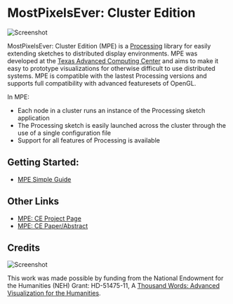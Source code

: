 MostPixelsEver: Cluster Edition
==================

![Screenshot](http://farm9.staticflickr.com/8350/8270827002_9ca2286d89_z.jpg) 

MostPixelsEver: Cluster Edition (MPE) is a [Processing](http://processing.org/) library for easily extending sketches to distributed display environments. MPE was developed at the [Texas Advanced Computing Center](http://www.tacc.utexas.edu/tacc-projects/a-thousand-words) and aims to make it easy to prototype visualizations for otherwise difficult to use distributed systems. MPE is compatible with the lastest Processing versions and supports full compatibility with advanced featuresets of OpenGL.

In MPE:
* Each node in a cluster runs an instance of the Processing sketch application
* The Processing sketch is easily launched across the cluster through the use of a single configuration file
* Support for all features of Processing is available

## Getting Started:

* [MPE Simple Guide](https://github.com/TACC/MostPixelsEverCE/wiki/MostPixelsEver-HowTo)

## Other Links
* [MPE: CE Project Page](http://www.tacc.utexas.edu/tacc-software/most-pixels-ever-cluster-edition)
* [MPE: CE Paper/Abstract](https://dl.dropbox.com/u/6676512/VisualizationLaboratory/Posters/mpe-poster-visweek.pdf)

## Credits

![Screenshot](http://farm9.staticflickr.com/8059/8285495490_53017a844a_o.png)

This work was made possible by funding from  the National Endowment for the Humanities (NEH) Grant:  HD-51475-11, A [Thousand Words: Advanced Visualization for the Humanities](http://www.tacc.utexas.edu/tacc-projects/a-thousand-words).
